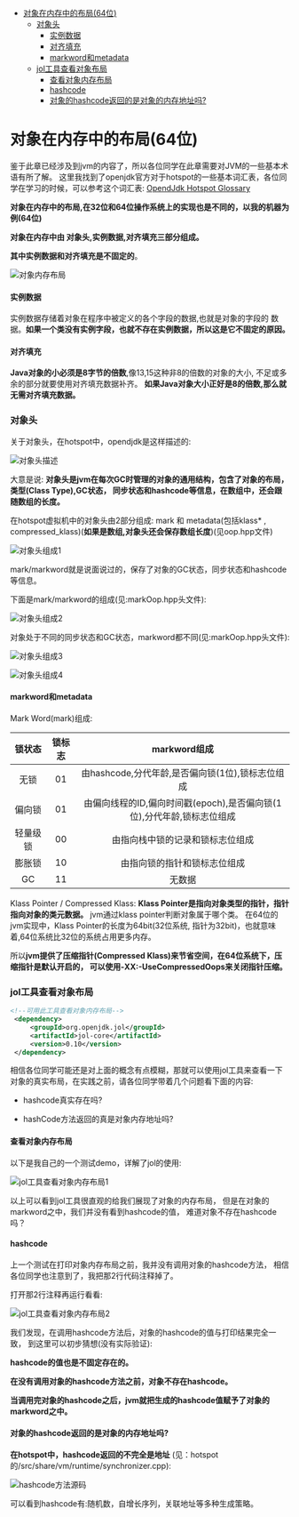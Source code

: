 <!-- TOC -->

   * [对象在内存中的布局(64位)](#对象在内存中的布局64位)
      * [对象头](#对象头)
         * [实例数据](#实例数据)
         * [对齐填充](#对齐填充)
         * [markword和metadata](#markwordmetadata)
      * [jol工具查看对象布局](#jol工具查看对象布局)
         * [查看对象内存布局](#查看对象内存布局)
         * [hashcode](#hashcode)
         * [对象的hashcode返回的是对象的内存地址吗?](#对象的hashcode返回的是对象的内存地址吗)

<!-- /TOC -->

# 对象在内存中的布局(64位)

鉴于此章已经涉及到jvm的内容了，所以各位同学在此章需要对JVM的一些基本术语有所了解。
这里我找到了openjdk官方对于hotspot的一些基本词汇表，各位同学在学习的时候，可以参考这个词汇表:
[OpendJdk Hotspot Glossary](https://openjdk.java.net/groups/hotspot/docs/HotSpotGlossary.html)

**对象在内存中的布局,在32位和64位操作系统上的实现也是不同的，以我的机器为例(64位)**

**对象在内存中由 对象头,实例数据,对齐填充三部分组成。**

**其中实例数据和对齐填充是不固定的**。

![对象内存布局](../img/jdk-jvm-juc/对象在内存中的布局.png)
           
#### 实例数据
实例数据存储着对象在程序中被定义的各个字段的数据,也就是对象的字段的
数据。**如果一个类没有实例字段，也就不存在实例数据，所以这是它不固定的原因。**


#### 对齐填充
**Java对象的小必须是8字节的倍数**,像13,15这种非8的倍数的对象的大小,
不足或多余的部分就要使用对齐填充数据补齐。
**如果Java对象大小正好是8的倍数,那么就无需对齐填充数据。**


### 对象头
关于对象头，在hotspot中，opendjdk是这样描述的:

![对象头描述](../img/jdk-jvm-juc/对象头的描述.png)

大意是说: **对象头是jvm在每次GC时管理的对象的通用结构，包含了对象的布局，类型(Class Type),GC状态，
同步状态和hashcode等信息，在数组中，还会跟随数组的长度。**

在hotspot虚拟机中的对象头由2部分组成:
mark 和 metadata(包括klass* , compressed_klass)(**如果是数组,对象头还会保存数组长度**)(见oop.hpp文件)

![对象头组成1](../img/jdk-jvm-juc/对象头的markword组成1.png)

mark/markword就是说面说过的，保存了对象的GC状态，同步状态和hashcode等信息。

下面是mark/markword的组成(见:markOop.hpp头文件):

![对象头组成2](../img/jdk-jvm-juc/对象头的markword组成2.png)

对象处于不同的同步状态和GC状态，markword都不同(见:markOop.hpp头文件):

![对象头组成3](../img/jdk-jvm-juc/对象头的markword组成3.png)

![对象头组成4](../img/jdk-jvm-juc/对象头的markword组成4.png)

#### markword和metadata

Mark Word(mark)组成:

   | 锁状态   | 锁标志  |   markword组成      |
   | :---:   | :---:  |     :---:    |
   |无锁     |  01    |  由hashcode,分代年龄,是否偏向锁(1位),锁标志位组成 |
   |偏向锁   |  01    |  由偏向线程的ID,偏向时间戳(epoch),是否偏向锁(1位),分代年龄,锁标志位组成 |
   |轻量级锁 |  00    |  由指向栈中锁的记录和锁标志位组成 |
   |膨胀锁  |  10    |   由指向锁的指针和锁标志位组成   |
   | GC    |  11    |   无数据  |                        
           
Klass Pointer /  Compressed Klass: **Klass Pointer是指向对象类型的指针，指针指向对象的类元数据。**
jvm通过klass pointer判断对象属于哪个类。
在64位的jvm实现中，Klass Pointer的长度为64bit(32位系统,
指针为32bit)，也就意味着,64位系统比32位的系统占用更多内存。

所以**jvm提供了压缩指针(Compressed Klass)来节省空间，在64位系统下，压缩指针是默认开启的，
可以使用-XX:-UseCompressedOops来关闭指针压缩。**

### jol工具查看对象布局

````xml
<!--可用此工具查看对象内存布局-->
 <dependency>
     <groupId>org.openjdk.jol</groupId>
     <artifactId>jol-core</artifactId>
     <version>0.10</version>
 </dependency>
````

相信各位同学可能还是对上面的概念有点模糊，那就可以使用jol工具来查看一下
对象的真实布局，在实践之前，请各位同学带着几个问题看下面的内容:
 
- hashcode真实存在吗?
 
- hashCode方法返回的真是对象内存地址吗?

#### 查看对象内存布局
以下是我自己的一个测试demo，详解了jol的使用:

![jol工具查看对象内存布局1](../img/jdk-jvm-juc/jol工具查看对象内存布局1.png)

以上可以看到jol工具很直观的给我们展现了对象的内存布局，
但是在对象的markword之中，我们并没有看到hashcode的值，
难道对象不存在hashcode吗？

#### hashcode

上一个测试在打印对象内存布局之前，我并没有调用对象的hashcode方法，
相信各位同学也注意到了，我把那2行代码注释掉了。

打开那2行注释再运行看看:

![jol工具查看对象内存布局2](../img/jdk-jvm-juc/jol工具查看对象内存布局2.png)

我们发现，在调用hashcode方法后，对象的hashcode的值与打印结果完全一致，
到这里可以初步猜想(没有实际验证):

**hashcode的值也是不固定存在的。**

**在没有调用对象的hashcode方法之前，对象不存在hashcode。**

**当调用完对象的hashcode之后，jvm就把生成的hashcode值赋予了对象的markword之中。**

#### 对象的hashcode返回的是对象的内存地址吗?

**在hotspot中，hashcode返回的不完全是地址**
(见：hotspot的/src/share/vm/runtime/synchronizer.cpp):

![hashcode方法源码](../img/jdk-jvm-juc/hashcode方法源码.png)

可以看到hashcode有:随机数，自增长序列，关联地址等多种生成策略。